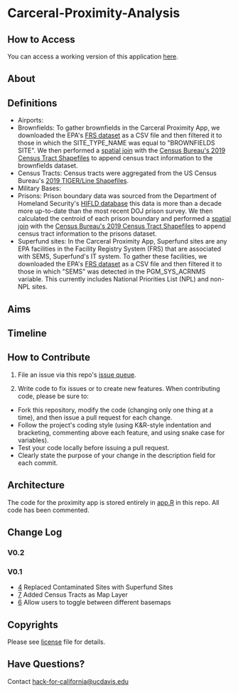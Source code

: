 # Carceral-Proximity-Analysis

## How to Access

You can access a working version of this application [here](http://206.189.72.223:3838/proximity/proximity-app/).

## About

## Definitions

* Airports: 
* Brownfields: To gather brownfields in the Carceral Proximity App,  we downloaded the EPA's [FRS dataset](https://www.epa.gov/frs/frs-data-resources) as a CSV file and then filtered it to those in which the SITE_TYPE_NAME was equal to "BROWNFIELDS SITE". We then performed a [spatial join](https://github.com/Carceral-Ecologies/Carceral-Proximity-Analysis/issues/13) with the [Census Bureau's 2019 Census Tract Shapefiles](https://www2.census.gov/geo/tiger/TIGER2019/TRACT/) to append census tract information to the brownfields dataset.
* Census Tracts: Census tracts were aggregated from the US Census Bureau's [2019 TIGER/Line Shapefiles](https://www2.census.gov/geo/tiger/TIGER2019/TRACT/).
* Military Bases: 
* Prisons: Prison boundary data was sourced from the Department of Homeland Security's [HIFLD database](https://hifld-geoplatform.opendata.arcgis.com/datasets/prison-boundaries/data?geometry=97.022%2C-3.069%2C-116.728%2C75.954) this data is more than a decade more up-to-date than the most recent DOJ prison survey. We then calculated the centroid of each prison boundary and performed a [spatial join](https://github.com/Carceral-Ecologies/Carceral-Proximity-Analysis/issues/13) with the [Census Bureau's 2019 Census Tract Shapefiles](https://www2.census.gov/geo/tiger/TIGER2019/TRACT/) to append census tract information to the prisons dataset.
* Superfund sites: In the Carceral Proximity App, Superfund sites are any EPA facilities in the Facility Registry System (FRS) that are associated with SEMS, Superfund's IT system. To gather these facilities, we downloaded the EPA's [FRS dataset](https://www.epa.gov/frs/frs-data-resources) as a CSV file and then filtered it to those in which "SEMS" was detected in the PGM_SYS_ACRNMS variable. This currently includes National Priorities List (NPL) and non-NPL sites. 

## Aims

## Timeline

## How to Contribute

1. File an issue via this repo's [issue queue](https://github.com/Carceral-Ecologies/Carceral-Proximity-Analysis/issues).

2. Write code to fix issues or to create new features. When contributing code, please be sure to:

  * Fork this repository, modify the code (changing only one thing at a time), and then issue a pull request for each change.
  * Follow the project's coding style (using K&R-style indentation and bracketing, commenting above each feature, and using snake case for variables).
  * Test your code locally before issuing a pull request.
  * Clearly state the purpose of your change in the description field for each commit.

## Architecture

The code for the proximity app is stored entirely in [app.R](https://github.com/Carceral-Ecologies/Carceral-Proximity-Analysis/blob/master/proximity-app/app.R) in this repo. All code has been commented. 

## Change Log

### V0.2

### V0.1
* [4](https://github.com/Carceral-Ecologies/Carceral-Proximity-Analysis/issues/4) Replaced Contaminated Sites with Superfund Sites
* [7](https://github.com/Carceral-Ecologies/Carceral-Proximity-Analysis/issues/7) Added Census Tracts as Map Layer
* [6](https://github.com/Carceral-Ecologies/Carceral-Proximity-Analysis/issues/6) Allow users to toggle between different basemaps

## Copyrights
Please see [license](https://github.com/Carceral-Ecologies/Carceral-Proximity-Analysis/blob/master/LICENSE) file for details.

## Have Questions?
Contact [hack-for-california@ucdavis.edu](mailto:hack-for-california@ucdavis.edu)
